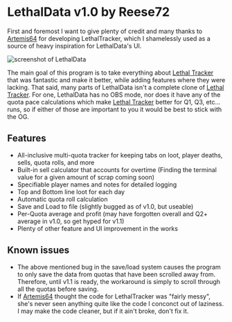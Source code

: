 # LethalData v1.0 by Reese72

First and foremost I want to give plenty of credit and many thanks to [Artemis64](https://github.com/Artemis6425) for developing LethalTracker, which I shamelessly used as a source of heavy inspiration for LethalData's UI.

![screenshot of LethalData](https://i.imgur.com/cBLBfhC.png)

The main goal of this program is to take everything about [Lethal Tracker](https://github.com/Artemis6425/LethalTracker) that was fantastic and make it better, while adding features where they were lacking.
That said, many parts of LethalData isn't a complete clone of [Lethal Tracker](https://github.com/Artemis6425/LethalTracker). For one, LethalData has no OBS mode, nor does it have any of the quota pace calculations 
which make [Lethal Tracker](https://github.com/Artemis6425/LethalTracker) better for Q1, Q3, etc... runs, so if either of those are important to you it would be best to stick with the OG.

## Features

- All-inclusive multi-quota tracker for keeping tabs on loot, player deaths, sells, quota rolls, and more
- Built-in sell calculator that accounts for overtime (Finding the terminal value for a given amount of scrap coming soon)
- Specifiable player names and notes for detailed logging
- Top and Bottom line loot for each day
- Automatic quota roll calculation 
- Save and Load to file (slightly bugged as of v1.0, but useable)
- Per-Quota average and profit (may have forgotten overall and Q2+ average in v1.0, so get hyped for v1.1)
- Plenty of other feature and UI improvement in the works


## Known issues

- The above mentioned bug in the save/load system causes the program to only save the data from quotas that have been scrolled away from. Therefore, until v1.1 is ready, the workaround is simply to scroll through all the quotas before saving.
- If [Artemis64](https://github.com/Artemis6425) thought the code for LethalTracker was "fairly messy", she's never seen anything quite like the code I conconct out of laziness. I may make the code cleaner, but if it ain't broke, don't fix it.
